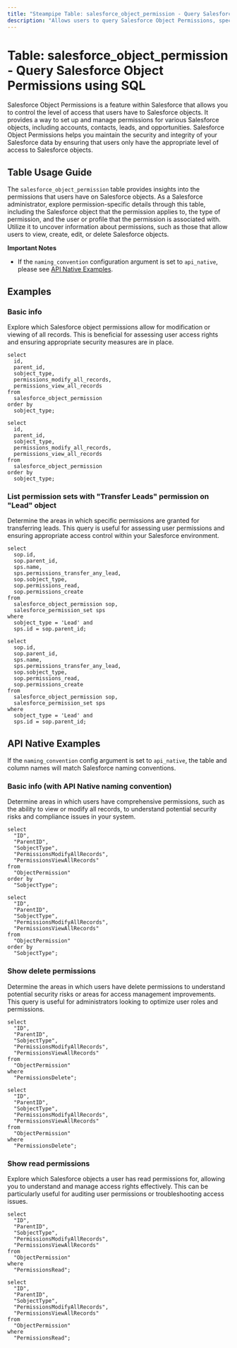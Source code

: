 ```yaml
---
title: "Steampipe Table: salesforce_object_permission - Query Salesforce Object Permissions using SQL"
description: "Allows users to query Salesforce Object Permissions, specifically the permissions that users have on Salesforce objects."
---
```


# Table: salesforce_object_permission - Query Salesforce Object Permissions using SQL

Salesforce Object Permissions is a feature within Salesforce that allows you to control the level of access that users have to Salesforce objects. It provides a way to set up and manage permissions for various Salesforce objects, including accounts, contacts, leads, and opportunities. Salesforce Object Permissions helps you maintain the security and integrity of your Salesforce data by ensuring that users only have the appropriate level of access to Salesforce objects.

## Table Usage Guide

The `salesforce_object_permission` table provides insights into the permissions that users have on Salesforce objects. As a Salesforce administrator, explore permission-specific details through this table, including the Salesforce object that the permission applies to, the type of permission, and the user or profile that the permission is associated with. Utilize it to uncover information about permissions, such as those that allow users to view, create, edit, or delete Salesforce objects.

**Important Notes**
- If the `naming_convention` configuration argument is set to `api_native`, please see [API Native Examples](https://hub.steampipe.io/plugins/turbot/salesforce/tables/salesforce_account#api_native_examples).

## Examples

### Basic info
Explore which Salesforce object permissions allow for modification or viewing of all records. This is beneficial for assessing user access rights and ensuring appropriate security measures are in place.

```sql+postgres
select
  id,
  parent_id,
  sobject_type,
  permissions_modify_all_records,
  permissions_view_all_records
from
  salesforce_object_permission
order by
  sobject_type;
```

```sql+sqlite
select
  id,
  parent_id,
  sobject_type,
  permissions_modify_all_records,
  permissions_view_all_records
from
  salesforce_object_permission
order by
  sobject_type;
```

### List permission sets with "Transfer Leads" permission on "Lead" object
Determine the areas in which specific permissions are granted for transferring leads. This query is useful for assessing user permissions and ensuring appropriate access control within your Salesforce environment.

```sql+postgres
select
  sop.id,
  sop.parent_id,
  sps.name,
  sps.permissions_transfer_any_lead,
  sop.sobject_type,
  sop.permissions_read,
  sop.permissions_create
from
  salesforce_object_permission sop,
  salesforce_permission_set sps
where
  sobject_type = 'Lead' and
  sps.id = sop.parent_id;
```

```sql+sqlite
select
  sop.id,
  sop.parent_id,
  sps.name,
  sps.permissions_transfer_any_lead,
  sop.sobject_type,
  sop.permissions_read,
  sop.permissions_create
from
  salesforce_object_permission sop,
  salesforce_permission_set sps
where
  sobject_type = 'Lead' and
  sps.id = sop.parent_id;
```

## API Native Examples

If the `naming_convention` config argument is set to `api_native`, the table and column names will match Salesforce naming conventions.

### Basic info (with API Native naming convention)
Determine areas in which users have comprehensive permissions, such as the ability to view or modify all records, to understand potential security risks and compliance issues in your system.

```sql+postgres
select
  "ID",
  "ParentID",
  "SobjectType",
  "PermissionsModifyAllRecords",
  "PermissionsViewAllRecords"
from
  "ObjectPermission"
order by
  "SobjectType";
```

```sql+sqlite
select
  "ID",
  "ParentID",
  "SobjectType",
  "PermissionsModifyAllRecords",
  "PermissionsViewAllRecords"
from
  "ObjectPermission"
order by
  "SobjectType";
```

### Show delete permissions
Determine the areas in which users have delete permissions to understand potential security risks or areas for access management improvements. This query is useful for administrators looking to optimize user roles and permissions.

```sql+postgres
select
  "ID",
  "ParentID",
  "SobjectType",
  "PermissionsModifyAllRecords",
  "PermissionsViewAllRecords"
from
  "ObjectPermission"
where
  "PermissionsDelete";
```

```sql+sqlite
select
  "ID",
  "ParentID",
  "SobjectType",
  "PermissionsModifyAllRecords",
  "PermissionsViewAllRecords"
from
  "ObjectPermission"
where
  "PermissionsDelete";
```

### Show read permissions
Explore which Salesforce objects a user has read permissions for, allowing you to understand and manage access rights effectively. This can be particularly useful for auditing user permissions or troubleshooting access issues.

```sql+postgres
select
  "ID",
  "ParentID",
  "SobjectType",
  "PermissionsModifyAllRecords",
  "PermissionsViewAllRecords"
from
  "ObjectPermission"
where
  "PermissionsRead";
```

```sql+sqlite
select
  "ID",
  "ParentID",
  "SobjectType",
  "PermissionsModifyAllRecords",
  "PermissionsViewAllRecords"
from
  "ObjectPermission"
where
  "PermissionsRead";
```
